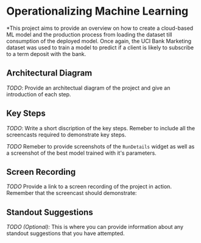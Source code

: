 # Operationalizing Machine Learning

*This project aims to provide an overview on how to create a cloud-based ML model and the production process from loading the dataset till consumption of the deployed model. Once again, the UCI Bank Marketing dataset was used to train a model to predict if a client is likely to subscribe to a term deposit with the bank.


## Architectural Diagram
*TODO*: Provide an architectual diagram of the project and give an introduction of each step.

## Key Steps
*TODO*: Write a short discription of the key steps. Remeber to include all the screencasts required to demonstrate key steps. 

*TODO* Remeber to provide screenshots of the `RunDetails` widget as well as a screenshot of the best model trained with it's parameters.

## Screen Recording
*TODO* Provide a link to a screen recording of the project in action. Remember that the screencast should demonstrate:

## Standout Suggestions
*TODO (Optional):* This is where you can provide information about any standout suggestions that you have attempted.

